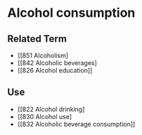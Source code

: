 # Alcohol consumption  

## Related Term

- [[851 Alcoholism]
- [[842 Alcoholic beverages]
- [[826 Alcohol education]]  

## Use

- [[822 Alcohol drinking]
- [[830 Alcohol use]
- [[832 Alcoholic beverage consumption]]  

